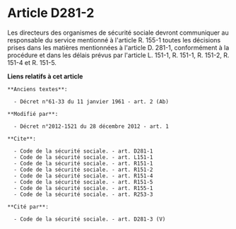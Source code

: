 # Article D281-2

Les directeurs des organismes de sécurité sociale devront communiquer au responsable du service mentionné à l'article R.
155-1 toutes les décisions prises dans les matières mentionnées à l'article D. 281-1, conformément à la procédure et dans les
délais prévus par l'article L. 151-1, 
R. 151-1, R. 151-2, R. 151-4 et R. 151-5.

**Liens relatifs à cet article**

	**Anciens textes**:

	  - Décret n°61-33 du 11 janvier 1961 - art. 2 (Ab)

	**Modifié par**:

	  - Décret n°2012-1521 du 28 décembre 2012 - art. 1

	**Cite**:

	  - Code de la sécurité sociale. - art. D281-1
	  - Code de la sécurité sociale. - art. L151-1
	  - Code de la sécurité sociale. - art. R151-1
	  - Code de la sécurité sociale. - art. R151-2
	  - Code de la sécurité sociale. - art. R151-4
	  - Code de la sécurité sociale. - art. R151-5
	  - Code de la sécurité sociale. - art. R155-1
	  - Code de la sécurité sociale. - art. R253-3

	**Cité par**:

	  - Code de la sécurité sociale. - art. D281-3 (V)
